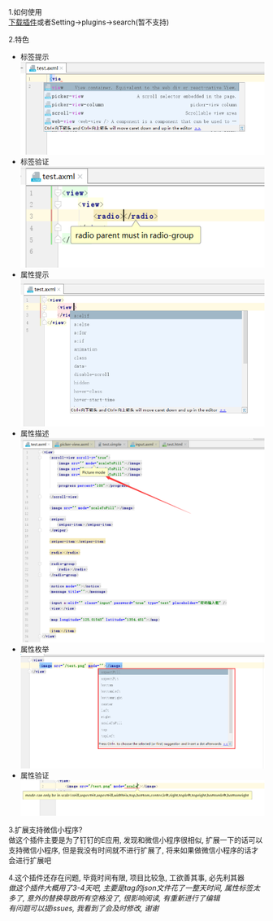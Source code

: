 1.如何使用  
[下载插件](https://plugins.jetbrains.com/plugin/11332-axml-of-dingtalk)或者Setting->plugins->search(暂不支持)

2.特色
- 标签提示
![标签提示](images/tags-tips.png)
- 标签验证
![标签验证](images/tags-verification.png )
- 属性提示
![属性提示](images/attribute-tip.png)
- 属性描述
![属性提示](images/attribute-description.png)
- 属性枚举
![属性枚举](images/attribute-enum.png)
- 属性验证
![属性验证](images/attribute-verification.png)

3.扩展支持微信小程序?  
做这个插件主要是为了钉钉的E应用, 发现和微信小程序很相似, 扩展一下的话可以支持微信小程序, 但是我没有时间就不进行扩展了, 将来如果做微信小程序的话才会进行扩展吧

4.这个插件还存在问题, 毕竟时间有限, 项目比较急, 工欲善其事, 必先利其器  
*做这个插件大概用了3-4天吧, 主要是tag的json文件花了一整天时间, 属性标签太多了, 意外的替换导致所有空格没了, 很影响阅读, 有重新进行了编辑*  
*有问题可以提issues, 我看到了会及时修改, 谢谢*